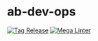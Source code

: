 # ab-dev-ops
[![Tag Release](https://github.com/Team-AB-DevOps/ab-dev-ops/actions/workflows/tag_release.yaml/badge.svg)](https://github.com/Team-AB-DevOps/ab-dev-ops/actions/workflows/tag_release.yaml)
[![Mega Linter](https://github.com/Team-AB-DevOps/ab-dev-ops/actions/workflows/mega_linter.yaml/badge.svg)](https://github.com/Team-AB-DevOps/ab-dev-ops/actions/workflows/mega_linter.yaml)
